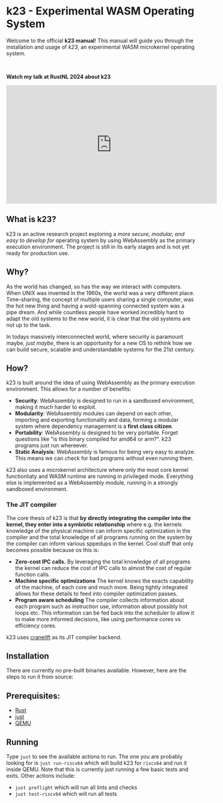 # k23 - Experimental WASM Operating System

Welcome to the official **k23 manual**! This manual will guide you through the installation and usage of *k23*, an experimental WASM microkernel operating system.

<br />

**Watch my talk at RustNL 2024 about k23**
<iframe width="560" height="315" src="https://www.youtube-nocookie.com/embed/GjDwj7RWOgs?si=bKBI4WKpm1HQ8YtP" title="YouTube video player" frameborder="0" allow="accelerometer; autoplay; clipboard-write; encrypted-media; gyroscope; picture-in-picture; web-share" referrerpolicy="strict-origin-when-cross-origin" allowfullscreen></iframe>

## What is k23?

k23 is an active research project exploring a *more secure, modular, and easy to develop for* operating system by using WebAssembly as the primary execution environment.
The project is still in its early stages and is not yet ready for production use.

## Why?

As the world has changed, so has the way we interact with computers. When UNIX was invented in the 1960s, the world was a very different place.
Time-sharing, the concept of multiple users sharing a single computer, was the hot new thing and having a wold-spanning connected system was a pipe dream. And while countless people have worked incredibly hard to adapt the old systems to the new world, it is clear that the old systems are not up to the task.

In todays massively interconnected world, where security is paramount maybe, *just maybe*, there is an opportunity for a new OS to rethink how we can build secure, scalable and understandable systems for the 21st century.

## How?

k23 is built around the idea of using WebAssembly as the primary execution environment. This allows for a number of benefits:
- **Security**: WebAssembly is designed to run in a sandboxed environment, making it much harder to exploit.
- **Modularity**: WebAssembly modules can depend on each other, importing and exporting functionality and data, forming a modular system where dependency management is a **first class citizen**.
- **Portability**: WebAssembly is designed to be very portable. Forget questions like "is this binary compiled for amd64 or arm?". k23 programs just run whereever.
- **Static Analysis**: WebAssembly is famous for being very easy to analyze. This means we can check for bad programs without even running them.

k23 also uses a microkernel architecture where only the most core kernel functionliaty and WASM runtime are running in privileged mode. Everything else is implemented as a WebAssembly module, running in a strongly sandboxed environment.

### The JIT compiler

The core thesis of k23 is that **by directly integrating the compiler into the kernel, they enter into a symbiotic relationship** where e.g. the kernels knowledge of the physical machine can inform specific optimization in the compiler and the total knowledge of all programs running on the system by the compiler can inform various sppedups in the kernel.
Cool stuff that only becomes possible because os this is:

- **Zero-cost IPC calls.** By leveraging the total knowledge of all programs the kernel can reduce the cost of IPC calls to almost the cost of regular function calls.
- **Machine specific optimizations** The kernel knows the exacts capability of the machine, of each core and much more. Being tightly integrated allows for these details to feed into compiler optimization passes.
- **Program aware scheduling** The compiler collects information about each program such as instruction use, information about possibly hot loops etc. This information can be fed back into the scheduler to allow it to make more informed decisions, like using performance cores vs efficiency cores.

k23 uses [cranelift](https://cranelift.dev) as its JIT compiler backend.

## Installation

There are currently no pre-built binaries available. However, here are the steps to run it from source:

## Prerequisites:
  - [Rust](https://www.rust-lang.org/tools/install)
  - [just](https://just.systems)
  - [QEMU](https://www.qemu.org)

## Running

Type `just` to see the available actions to run. The one you are probably looking for is `just run-riscv64` which will build k23 for `riscv64` and run it inside QEMU. Note that this is currently just running a few basic tests and exits.
  Other actions include:
  - `just preflight` which will run all lints and checks
  - `just test-riscv64` which will run all tests
